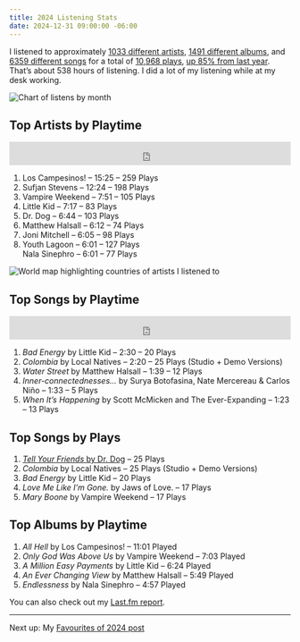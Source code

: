 ```yaml
---
title: 2024 Listening Stats
date: 2024-12-31 09:00:00 -06:00
---
```


I listened to approximately [1033 different artists](https://www.last.fm/user/dueckjon/library/artists?from=2024-01-01&to=2024-12-31), [1491 different albums](https://www.last.fm/user/dueckjon/library/albums?from=2024-01-01&to=2024-12-31), and [6359 different songs](https://www.last.fm/user/dueckjon/library/tracks?from=2024-01-01&to=2024-12-31) for a total of [10,968 plays](https://www.last.fm/user/dueckjon/library?from=2024-01-01&to=2024-12-31), [up 85% from last year](https://www.last.fm/user/dueckjon/listening-report/year). That’s about 538 hours of listening. I did a lot of my listening while at my desk working.

![Chart of listens by month](/src/img/2024-scrobbles.svg)

## Top Artists by Playtime
<iframe style="border: 0; width: 100%; height: 42px;" src="https://bandcamp.com/EmbeddedPlayer/album=991285642/size=small/bgcol=ffffff/linkcol=0687f5/track=1016785596/transparent=true/" seamless><a href="https://loscampesinos.bandcamp.com/album/all-hell">All Hell by Los Campesinos!</a></iframe>

1. Los Campesinos! – 15:25 – 259 Plays
2. Sufjan Stevens – 12:24 – 198 Plays
3. Vampire Weekend – 7:51 – 105 Plays
4. Little Kid – 7:17 – 83 Plays
5. Dr. Dog – 6:44 – 103 Plays
6. Matthew Halsall – 6:12 – 74 Plays
7. Joni Mitchell – 6:05 – 98 Plays
8. Youth Lagoon – 6:01 – 127 Plays <br> Nala Sinephro – 6:01 – 77 Plays

![World map highlighting countries of artists I listened to](/src/img/2024-lastfm-map.svg)

## Top Songs by Playtime
<iframe style="border: 0; width: 100%; height: 42px;" src="https://bandcamp.com/EmbeddedPlayer/album=4069772668/size=small/bgcol=ffffff/linkcol=0687f5/track=3468919963/transparent=true/" seamless><a href="https://littlekid.bandcamp.com/album/a-million-easy-payments">A Million Easy Payments by Little Kid</a></iframe>

1. *Bad Energy* by Little Kid – 2:30 – 20 Plays
2. *Colombia* by Local Natives – 2:20 – 25 Plays (Studio + Demo Versions)
3. *Water Street* by Matthew Halsall – 1:39 – 12 Plays
4. *Inner-connectednesses...* by Surya Botofasina, Nate Mercereau & Carlos Niño – 1:33 – 5 Plays
5. *When It’s Happening* by Scott McMicken and The Ever-Expanding – 1:23 – 13 Plays

## Top Songs by Plays
1. [*Tell Your Friends* by Dr. Dog](https://youtu.be/uvL8c0tKMJ4) – 25 Plays
2. *Colombia* by Local Natives – 25 Plays (Studio + Demo Versions)
3. *Bad Energy* by Little Kid – 20 Plays
4. *Love Me Like I’m Gone.* by Jaws of Love. – 17 Plays
5. *Mary Boone* by Vampire Weekend – 17 Plays

## Top Albums by Playtime
1. *All Hell* by Los Campesinos! – 11:01 Played
2. *Only God Was Above Us* by Vampire Weekend – 7:03 Played
3. *A Million Easy Payments* by Little Kid – 6:24 Played
4. *An Ever Changing View* by Matthew Halsall – 5:49 Played
5. *Endlessness* by Nala Sinephro – 4:57 Played

You can also check out my [Last.fm report](https://www.last.fm/user/dueckjon/listening-report/year).

---
Next up: My [Favourites of 2024 post](/journal/2024/favourites)